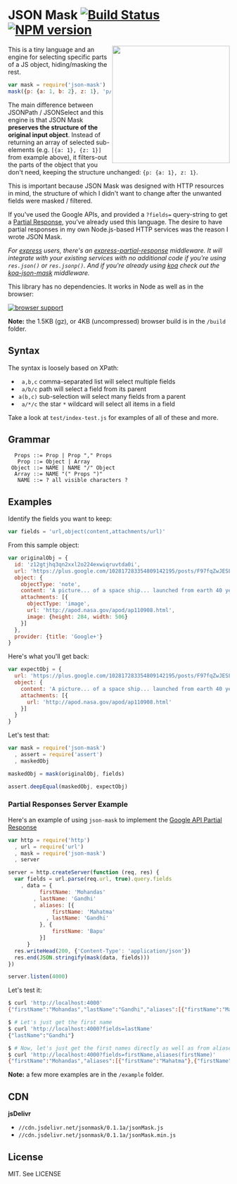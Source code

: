 # JSON Mask [![Build Status](https://secure.travis-ci.org/nemtsov/json-mask.png)](http://travis-ci.org/nemtsov/json-mask) [![NPM version](https://badge.fury.io/js/json-mask.png)](http://badge.fury.io/js/json-mask)

<img src="https://raw.github.com/nemtsov/json-mask/master/logo.png" align="right" width="267px" />

This is a tiny language and an engine for selecting specific parts of a JS object, hiding/masking the rest.

```js
var mask = require('json-mask')
mask({p: {a: 1, b: 2}, z: 1}, 'p/a,z')  // {p: {a: 1}, z: 1}
```

The main difference between JSONPath / JSONSelect and this engine is that JSON Mask 
**preserves the structure of the original input object**.
Instead of returning an array of selected sub-elements (e.g. `[{a: 1}, {z: 1}]` from example above), 
it filters-out the parts of the object that you don't need, 
keeping the structure unchanged: `{p: {a: 1}, z: 1}`.

This is important because JSON Mask was designed with HTTP resources in mind, 
the structure of which I didn't want to change after the unwanted fields
were masked / filtered.

If you've used the Google APIs, and provided a `?fields=` query-string to get a
[Partial Response](https://developers.google.com/+/api/#partial-responses), you've
already used this language. The desire to have partial responses in
my own Node.js-based HTTP services was the reason I wrote JSON Mask.

*For [express](http://expressjs.com/) users, there's an
[express-partial-response](https://github.com/nemtsov/express-partial-response) middleware.
It will integrate with your existing services with no additional code 
if you're using `res.json()` or `res.jsonp()`. And if you're already using [koa](https://github.com/koajs/koa.git)
check out the [koa-json-mask](https://github.com/nemtsov/koa-json-mask) middleware.*

This library has no dependencies. It works in Node as well as in the browser:

[![browser support](https://ci.testling.com/nemtsov/json-mask.png)](https://ci.testling.com/nemtsov/json-mask)

**Note:** the 1.5KB (gz), or 4KB (uncompressed) browser build is in the `/build` folder.

## Syntax

The syntax is loosely based on XPath:

- ` a,b,c` comma-separated list will select multiple fields
- ` a/b/c` path will select a field from its parent
- `a(b,c)` sub-selection will select many fields from a parent
- ` a/*/c` the star `*` wildcard will select all items in a field

Take a look at `test/index-test.js` for examples of all of these and more.


## Grammar

```
  Props ::= Prop | Prop "," Props
   Prop ::= Object | Array
 Object ::= NAME | NAME "/" Object
  Array ::= NAME "(" Props ")"
   NAME ::= ? all visible characters ?
```



## Examples

Identify the fields you want to keep:
```js
var fields = 'url,object(content,attachments/url)'
```

From this sample object:
```js
var originalObj = {
  id: 'z12gtjhq3qn2xxl2o224exwiqruvtda0i',
  url: 'https://plus.google.com/102817283354809142195/posts/F97fqZwJESL',
  object: {
    objectType: 'note',
    content: 'A picture... of a space ship... launched from earth 40 years ago.',
    attachments: [{
      objectType: 'image',
      url: 'http://apod.nasa.gov/apod/ap110908.html',
      image: {height: 284, width: 506}
    }]
  },
  provider: {title: 'Google+'}
}
```

Here's what you'll get back:
```js
var expectObj = {
  url: 'https://plus.google.com/102817283354809142195/posts/F97fqZwJESL',
  object: {
    content: 'A picture... of a space ship... launched from earth 40 years ago.',
    attachments: [{
      url: 'http://apod.nasa.gov/apod/ap110908.html'
    }]
  }
}
```

Let's test that:
```js
var mask = require('json-mask')
  , assert = require('assert')
  , maskedObj

maskedObj = mask(originalObj, fields)

assert.deepEqual(maskedObj, expectObj)
```


### Partial Responses Server Example

Here's an example of using `json-mask` to implement the
[Google API Partial Response](https://developers.google.com/+/api/#partial-responses)

```js
var http = require('http')
  , url = require('url')
  , mask = require('json-mask')
  , server

server = http.createServer(function (req, res) {
  var fields = url.parse(req.url, true).query.fields
    , data = {
          firstName: 'Mohandas'
        , lastName: 'Gandhi'
        , aliases: [{
              firstName: 'Mahatma'
            , lastName: 'Gandhi'
          }, {
              firstName: 'Bapu'
          }]
      }
  res.writeHead(200, {'Content-Type': 'application/json'})
  res.end(JSON.stringify(mask(data, fields)))
})

server.listen(4000)
```

Let's test it:
```bash
$ curl 'http://localhost:4000'
{"firstName":"Mohandas","lastName":"Gandhi","aliases":[{"firstName":"Mahatma","lastName":"Gandhi"},{"firstName":"Bapu"}]}

$ # Let's just get the first name
$ curl 'http://localhost:4000?fields=lastName'
{"lastName":"Gandhi"}

$ # Now, let's just get the first names directly as well as from aliases
$ curl 'http://localhost:4000?fields=firstName,aliases(firstName)'
{"firstName":"Mohandas","aliases":[{"firstName":"Mahatma"},{"firstName":"Bapu"}]}
```

**Note:** a few more examples are in the `/example` folder.


CDN
---

**jsDelivr**
  - `//cdn.jsdelivr.net/jsonmask/0.1.1a/jsonMask.js`
  - `//cdn.jsdelivr.net/jsonmask/0.1.1a/jsonMask.min.js`



License
-------

MIT. See LICENSE
